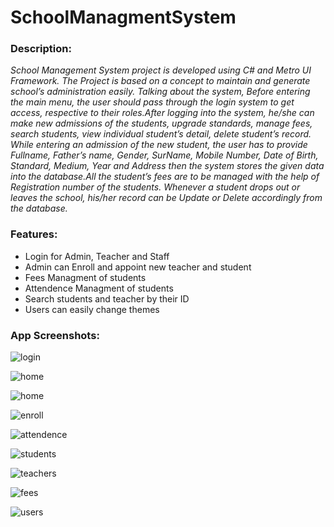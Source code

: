 # SchoolManagmentSystem 

### Description:

_School Management System project is developed using C# and Metro UI Framework. The Project is based on a concept to maintain and generate school’s administration easily. Talking about the system, Before entering the main menu, the user should pass through the login system to get access, respective to their roles.After logging into the system, he/she can make new admissions of the students, upgrade standards, manage fees, search students, view individual student’s detail, delete student’s record. While entering an admission of the new student, the user has to provide Fullname, Father’s name, Gender, SurName, Mobile Number, Date of Birth, Standard, Medium, Year and Address then the system stores the given data into the database.All the student’s fees are to be managed with the help of Registration number of the students. Whenever a student drops out or leaves the school, his/her record can be Update or Delete accordingly from the database._

### Features:

- Login for Admin, Teacher and Staff
- Admin can Enroll and appoint new teacher and student
- Fees Managment of students
- Attendence Managment of students
- Search students and teacher by their ID
- Users can easily change themes
    
### App Screenshots:

![login](https://github.com/MuhammadDaniyal32/SchoolManagmentSystem-WinFormApp/blob/main/Project%20ScreenShots/bandicam%202022-07-19%2013-16-28-738.jpg)

![home](https://github.com/MuhammadDaniyal32/SchoolManagmentSystem-WinFormApp/blob/main/Project%20ScreenShots/bandicam%202022-07-19%2013-17-28-790.jpg)

![home](https://github.com/MuhammadDaniyal32/SchoolManagmentSystem-WinFormApp/blob/main/Project%20ScreenShots/bandicam%202022-07-19%2013-21-09-500.jpg)

![enroll](https://github.com/MuhammadDaniyal32/SchoolManagmentSystem-WinFormApp/blob/main/Project%20ScreenShots/bandicam%202022-07-19%2013-18-14-345.jpg)

![attendence](https://github.com/MuhammadDaniyal32/SchoolManagmentSystem-WinFormApp/blob/main/Project%20ScreenShots/bandicam%202022-07-19%2013-19-05-489.jpg)

![students](https://github.com/MuhammadDaniyal32/SchoolManagmentSystem-WinFormApp/blob/main/Project%20ScreenShots/bandicam%202022-07-19%2013-19-17-107.jpg)

![teachers](https://github.com/MuhammadDaniyal32/SchoolManagmentSystem-WinFormApp/blob/main/Project%20ScreenShots/bandicam%202022-07-19%2013-19-31-647.jpg)

![fees](https://github.com/MuhammadDaniyal32/SchoolManagmentSystem-WinFormApp/blob/main/Project%20ScreenShots/bandicam%202022-07-19%2013-19-46-336.jpg)

![users](https://github.com/MuhammadDaniyal32/SchoolManagmentSystem-WinFormApp/blob/main/Project%20ScreenShots/bandicam%202022-07-19%2013-19-53-936.jpg)
